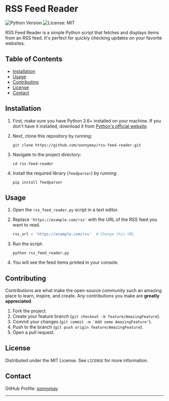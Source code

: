 # RSS Feed Reader

![Python Version](https://img.shields.io/badge/python-3.6%2B-blue)
![License: MIT](https://img.shields.io/badge/License-MIT-green.svg)

RSS Feed Reader is a simple Python script that fetches and displays items from an RSS feed. It's perfect for quickly checking updates on your favorite websites.

## Table of Contents

- [Installation](#installation)
- [Usage](#usage)
- [Contributing](#contributing)
- [License](#license)
- [Contact](#contact)

## Installation

1. First, make sure you have Python 3.6+ installed on your machine. If you don't have it installed, download it from [Python's official website](https://www.python.org/downloads/).

2. Next, clone this repository by running:

   ```
   git clone https://github.com/sonnymay/rss-feed-reader.git
   ```

3. Navigate to the project directory:

   ```
   cd rss-feed-reader
   ```

4. Install the required library (`feedparser`) by running:

   ```
   pip install feedparser
   ```

## Usage

1. Open the `rss_feed_reader.py` script in a text editor.

2. Replace `'https://example.com/rss'` with the URL of the RSS feed you want to read.

   ```python
   rss_url = 'https://example.com/rss'  # Change this URL
   ```

3. Run the script:

   ```
   python rss_feed_reader.py
   ```

4. You will see the feed items printed in your console.

## Contributing

Contributions are what make the open-source community such an amazing place to learn, inspire, and create. Any contributions you make are **greatly appreciated**.

1. Fork the project.
2. Create your feature branch (`git checkout -b feature/AmazingFeature`).
3. Commit your changes (`git commit -m 'Add some AmazingFeature'`).
4. Push to the branch (`git push origin feature/AmazingFeature`).
5. Open a pull request.

## License

Distributed under the MIT License. See `LICENSE` for more information.

## Contact

GitHub Profile: [sonnymay](https://github.com/sonnymay)

---
